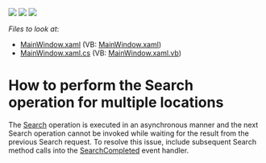 <!-- default badges list -->
![](https://img.shields.io/endpoint?url=https://codecentral.devexpress.com/api/v1/VersionRange/128571746/17.1.3%2B)
[![](https://img.shields.io/badge/Open_in_DevExpress_Support_Center-FF7200?style=flat-square&logo=DevExpress&logoColor=white)](https://supportcenter.devexpress.com/ticket/details/T558593)
[![](https://img.shields.io/badge/📖_How_to_use_DevExpress_Examples-e9f6fc?style=flat-square)](https://docs.devexpress.com/GeneralInformation/403183)
<!-- default badges end -->
<!-- default file list -->
*Files to look at*:

* [MainWindow.xaml](./CS/MapSearch/MainWindow.xaml) (VB: [MainWindow.xaml](./VB/MapSearch/MainWindow.xaml))
* [MainWindow.xaml.cs](./CS/MapSearch/MainWindow.xaml.cs) (VB: [MainWindow.xaml.vb](./VB/MapSearch/MainWindow.xaml.vb))
<!-- default file list end -->
# How to perform the Search operation for multiple locations


The <a href="https://documentation.devexpress.com/WPF/17463/Controls-and-Libraries/Map-Control/GIS-Data/Search">Search</a> operation is executed in an asynchronous manner and the next Search operation cannot be invoked while waiting for the result from the previous Search request. To resolve this issue, include subsequent Search method calls into the <a href="https://documentation.devexpress.com/WPF/DevExpress.Xpf.Map.BingSearchDataProvider.SearchCompleted.event">SearchCompleted</a> event handler.

<br/>


